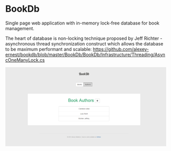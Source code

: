 # BookDb
Single page web application with in-memory lock-free database for book management.

The heart of database is non-locking technique proposed by Jeff Richter - asynchronous thread synchronization construct which allows the database to be maximum performant and scalable: https://github.com/alexey-ernest/bookdb/blob/master/BookDb/BookDb/Infrastructure/Threading/AsyncOneManyLock.cs

![](Assets/ss.png?raw=true)
